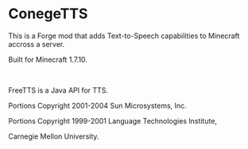 # ConegeTTS
This is a Forge mod that adds Text-to-Speech capabilities to Minecraft accross a server.

Built for Minecraft 1.7.10.

<br>

FreeTTS is a Java API for TTS. 

Portions Copyright 2001-2004 Sun Microsystems, Inc.  

Portions Copyright 1999-2001 Language Technologies Institute,

Carnegie Mellon University.  
